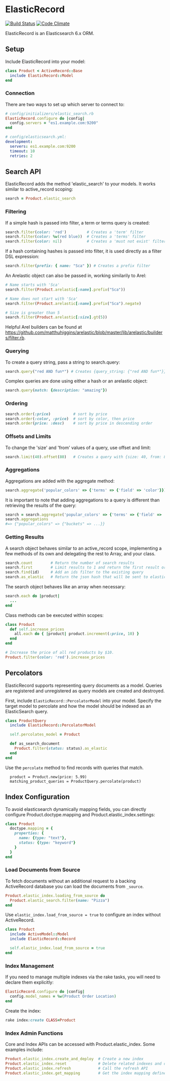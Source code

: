 # ElasticRecord #
[![Build Status](https://secure.travis-ci.org/data-axle/elastic_record.png?rvm=2.0.0)](http://travis-ci.org/data-axle/elastic_record)
[![Code Climate](https://codeclimate.com/github/data-axle/elastic_record.png)](https://codeclimate.com/github/data-axle/elastic_record)

ElasticRecord is an Elasticsearch 6.x ORM.

## Setup ##

Include ElasticRecord into your model:

```ruby
class Product < ActiveRecord::Base
  include ElasticRecord::Model
end
```

### Connection ###

There are two ways to set up which server to connect to:

```ruby
# config/initializers/elastic_search.rb
ElasticRecord.configure do |config|
  config.servers = "es1.example.com:9200"
end
```

```yaml
# config/elasticsearch.yml:
development:
  servers: es1.example.com:9200
  timeout: 10
  retries: 2
```

## Search API ##

ElasticRecord adds the method 'elastic_search' to your models. It works similar to active_record scoping:

```ruby
search = Product.elastic_search
```

### Filtering ###

If a simple hash is passed into filter, a term or terms query is created:

```ruby
search.filter(color: 'red')         # Creates a 'term' filter
search.filter(color: %w(red blue))  # Creates a 'terms' filter
search.filter(color: nil)           # Creates a 'must not exist' filter
```

If a hash containing hashes is passed into filter, it is used directly as a filter DSL expression:

```ruby
search.filter(prefix: { name: "Sca" }) # Creates a prefix filter
```

An Arelastic object can also be passed in, working similarily to Arel:

```ruby
# Name starts with 'Sca'
search.filter(Product.arelastic[:name].prefix("Sca"))

# Name does not start with 'Sca'
search.filter(Product.arelastic[:name].prefix("Sca").negate)

# Size is greater than 5
search.filter(Product.arelastic[:size].gt(5))
```

Helpful Arel builders can be found at https://github.com/matthuhiggins/arelastic/blob/master/lib/arelastic/builders/filter.rb.

### Querying ###

To create a query string, pass a string to search.query:

```ruby
search.query("red AND fun*") # Creates {query_string: {"red AND fun*"}}
```

Complex queries are done using either a hash or an arelastic object:

```ruby
search.query(match: {description: "amazing"})
```

### Ordering ###

```ruby
search.order(:price)          # sort by price
search.order(:color, :price)  # sort by color, then price
search.order(price: :desc)    # sort by price in descending order
```

### Offsets and Limits ###

To change the 'size' and 'from' values of a query, use offset and limit:

```ruby
search.limit(40).offset(80)   # Creates a query with {size: 40, from: 80}
```

### Aggregations ###

Aggregations are added with the aggregate method:

```ruby
search.aggregate('popular_colors' => {'terms' => {'field' => 'color'}})
```

It is important to note that adding aggregations to a query is different than retrieving the results of the query:

```ruby
search = search.aggregate('popular_colors' => {'terms' => {'field' => 'color'}})
search.aggregations
#=> {"popular_colors" => {"buckets" => ...}}
```

### Getting Results ###

A search object behaves similar to an active_record scope, implementing a few methods of its own and delegating the rest to Array, and your class.

```ruby
search.count        # Return the number of search results
search.first        # Limit results to 1 and return the first result or nil
search.find(id)     # Add an ids filter to the existing query
search.as_elastic   # Return the json hash that will be sent to elastic search.
```

The search object behaves like an array when necessary:

```ruby
search.each do |product|
  ...
end
```

Class methods can be executed within scopes:

```ruby
class Product
  def self.increase_prices
    all.each do { |product| product.increment(:price, 10) }
  end
end

# Increase the price of all red products by $10.
Product.filter(color: 'red').increase_prices
```

## Percolators ##

ElasticRecord supports representing query documents as a model.  Queries are registered and unregistered as query models are created and destroyed.

First, include `ElasticRecord::PercolatorModel` into your model.  Specify the target model to percolate and how the model should be indexed as an ElasticSearch query.

```ruby
class ProductQuery
  include ElasticRecord::PercolatorModel

  self.percolates_model = Product

  def as_search_document
    Product.filter(status: status).as_elastic
  end
end
```

Use the `percolate` method to find records with queries that match.

```
  product = Product.new(price: 5.99)
  matching_product_queries = ProductQuery.percolate(product)
```

## Index Configuration

To avoid elasticsearch dynamically mapping fields, you can directly configure Product.doctype.mapping
and Product.elastic_index.settings:

```ruby
class Product
  doctype.mapping = {
    properties: {
      name: {type: "text"},
      status: {type: "keyword"}
    }
  }
end
```

### Load Documents from Source

To fetch documents without an additional request to a backing ActiveRecord database you can load the documents from `_source`.

```ruby
Product.elastic_index.loading_from_source do
  Product.elastic_search.filter(name: "Pizza")
end

```

Use `elastic_index.load_from_source = true` to configure an index without ActiveRecord.

```ruby
class Product
  include ActiveModel::Model
  include ElasticRecord::Record

  self.elastic_index.load_from_source = true
end
```

### Index Management ###

If you need to manage multiple indexes via the rake tasks, you will need to declare them explicitly:

```ruby
ElasticRecord.configure do |config|
  config.model_names = %w(Product Order Location)
end
```

Create the index:

```ruby
rake index:create CLASS=Product
```

### Index Admin Functions ###

Core and Index APIs can be accessed with Product.elastic_index. Some examples include:

```ruby
Product.elastic_index.create_and_deploy  # Create a new index
Product.elastic_index.reset              # Delete related indexes and deploy a new one
Product.elastic_index.refresh            # Call the refresh API
Product.elastic_index.get_mapping        # Get the index mapping defined by elastic search
```
